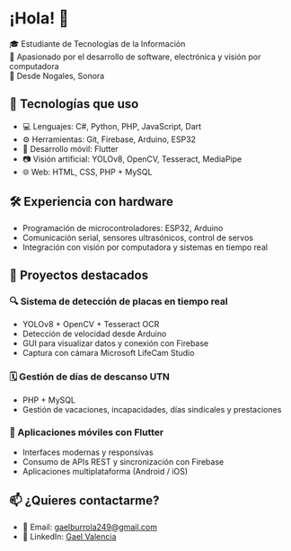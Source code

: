 # ¡Hola! 👋

🎓 Estudiante de Tecnologías de la Información  
🔧 Apasionado por el desarrollo de software, electrónica y visión por computadora  
📍 Desde Nogales, Sonora

## 🚀 Tecnologías que uso
- 💻 Lenguajes: C#, Python, PHP, JavaScript, Dart  
- ⚙️ Herramientas: Git, Firebase, Arduino, ESP32  
- 📱 Desarrollo móvil: Flutter  
- 📷 Visión artificial: YOLOv8, OpenCV, Tesseract, MediaPipe  
- 🌐 Web: HTML, CSS, PHP + MySQL

## 🛠️ Experiencia con hardware
- Programación de microcontroladores: ESP32, Arduino  
- Comunicación serial, sensores ultrasónicos, control de servos  
- Integración con visión por computadora y sistemas en tiempo real

## 📌 Proyectos destacados

### 🔍 Sistema de detección de placas en tiempo real
- YOLOv8 + OpenCV + Tesseract OCR  
- Detección de velocidad desde Arduino  
- GUI para visualizar datos y conexión con Firebase  
- Captura con cámara Microsoft LifeCam Studio

### 🗓 Gestión de días de descanso UTN
- PHP + MySQL  
- Gestión de vacaciones, incapacidades, días sindicales y prestaciones

### 📲 Aplicaciones móviles con Flutter
- Interfaces modernas y responsivas  
- Consumo de APIs REST y sincronización con Firebase  
- Aplicaciones multiplataforma (Android / iOS)

## 📫 ¿Quieres contactarme?
- 📧 Email: gaelburrola249@gmail.com  
- 💼 LinkedIn: [Gael Valencia](https://www.linkedin.com/in/gael-valencia-5708a9351)

